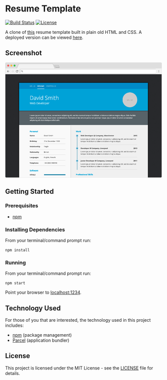 # Resume Template

[![Build Status](https://img.shields.io/github/actions/workflow/status/vanillaSlice/the-mono/resume-template.yml?branch=main)](https://github.com/vanillaSlice/the-mono/actions?query=workflow%3AResume-Template+branch%3Amain)
[![License](https://img.shields.io/badge/license-MIT-green)](LICENSE)

A clone of [this](https://creativemarket.com/ikonome/686585-Material-Resume-Blue/screenshots/#screenshot1) resume
template built in plain old HTML and CSS.
A deployed version can be viewed [here](https://resumetemplate.mikelowe.xyz/).

## Screenshot

![Screenshot](./images/screenshot-1.png)

## Getting Started

### Prerequisites

* [npm](https://www.npmjs.com/)

### Installing Dependencies

From your terminal/command prompt run:

```
npm install
```

### Running

From your terminal/command prompt run:

```
npm start
```

Point your browser to [localhost:1234](http://localhost:1234).

## Technology Used

For those of you that are interested, the technology used in this project includes:

* [npm](https://www.npmjs.com/) (package management)
* [Parcel](https://parceljs.org/) (application bundler)

## License

This project is licensed under the MIT License - see the [LICENSE](LICENSE) file for details.
